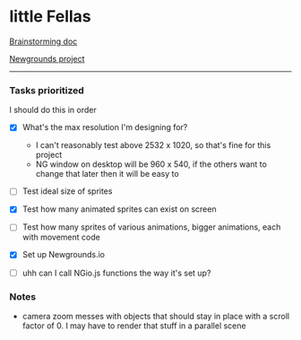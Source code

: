 # little Fellas

[Brainstorming doc](https://docs.google.com/document/d/19n-ml0TKguYE0PrPC5kYycIr7pbs8SALPjUFkuNVtsw/edit)

[Newgrounds project](https://www.newgrounds.com/projects/games/1920192/preview)

---

### Tasks prioritized
I should do this in order

- [x] What's the max resolution I'm designing for?
  - I can't reasonably test above 2532 x 1020, so that's fine for this project
  - NG window on desktop will be 960 x 540, if the others want to change that later then it will be easy to

- [ ] Test ideal size of sprites
- [x] Test how many animated sprites can exist on screen
- [ ] Test how many sprites of various animations, bigger animations, each with movement code

- [x] Set up Newgrounds.io
- [ ] uhh can I call NGio.js functions the way it's set up?

### Notes
- camera zoom messes with objects that should stay in place with a scroll factor of 0. I may have to render that stuff in a parallel scene